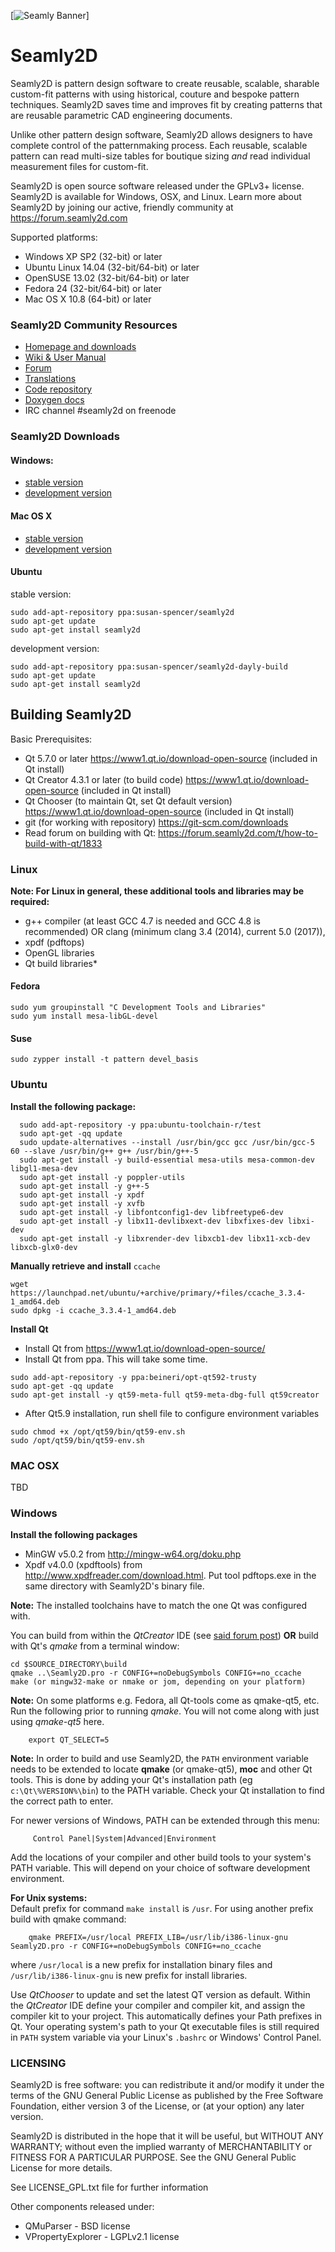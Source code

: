 [![Seamly Banner](https://github.com/FashionFreedom/Seamly2D/blob/develop/share/img/Seamly2D_banner.svg)]
# Seamly2D

Seamly2D is pattern design software to create reusable, scalable, sharable custom-fit patterns with using historical, couture and bespoke pattern techniques. Seamly2D saves time and improves fit by creating patterns that are reusable parametric CAD engineering documents. 

Unlike other pattern design software, Seamly2D allows designers to have complete control of the patternmaking process. Each reusable, scalable pattern can read multi-size tables for boutique sizing *and* read individual measurement files for custom-fit.

Seamly2D is open source software released under the GPLv3+ license.  Seamly2D is available for Windows, OSX, and Linux.  Learn more about Seamly2D by joining our active, friendly community at https://forum.seamly2d.com

Supported platforms:  
   * Windows XP SP2 (32-bit) or later   
   * Ubuntu Linux 14.04 (32-bit/64-bit) or later   
   * OpenSUSE 13.02 (32-bit/64-bit) or later   
   * Fedora 24 (32-bit/64-bit) or later  
   * Mac OS X 10.8 (64-bit) or later  

### Seamly2D Community Resources
* [Homepage and downloads](https://fashionfreedom.eu)  
* [Wiki & User Manual](https://wiki.seamly2d.com)  
* [Forum](https://forum.seamly2d.com/)  
* [Translations](https://www.transifex.com/organization/valentina)  
* [Code repository](https://github.com/fashionfreedom/seamly2d)  
* [Doxygen docs](https://seamly2d.github.io/)  
* IRC channel #seamly2d on freenode    

### Seamly2D Downloads  
#### Windows:  
* [stable version](https://bintray.com/fashionfreedom/Seamly2D/Seamly2D-win_release)  
* [development version](https://bintray.com/fashionfreedom/Seamly2D/Seamly2D-win_auto-upload)  

#### Mac OS X  

* [stable version](https://bintray.com/fashionfreedom/Seamly2D/Seamly2D-mac_release)  
* [development version](https://bintray.com/fashionfreedom/Seamly2D/Seamly2D-mac_auto-upload)  

#### Ubuntu  
stable version:  
```
sudo add-apt-repository ppa:susan-spencer/seamly2d  
sudo apt-get update  
sudo apt-get install seamly2d  
```
development version:  
```
sudo add-apt-repository ppa:susan-spencer/seamly2d-dayly-build  
sudo apt-get update  
sudo apt-get install seamly2d  
```

## Building Seamly2D

Basic Prerequisites:  
   * Qt 5.7.0 or later https://www1.qt.io/download-open-source (included in Qt install)  
   * Qt Creator 4.3.1 or later (to build code) https://www1.qt.io/download-open-source (included in Qt install)  
   * Qt Chooser (to maintain Qt, set Qt default version) https://www1.qt.io/download-open-source (included in Qt install)  
   * git (for working with repository)  https://git-scm.com/downloads  
   * Read forum on building with Qt: https://forum.seamly2d.com/t/how-to-build-with-qt/1833

### Linux
**Note: For Linux in general, these additional tools and libraries may be required:**
* g++ compiler (at least GCC 4.7 is needed and GCC 4.8 is recommended) OR clang (minimum clang 3.4 (2014), current 5.0 (2017)),
* xpdf (pdftops)
* OpenGL libraries
* Qt build libraries*

#### Fedora 
```
sudo yum groupinstall "C Development Tools and Libraries"  
sudo yum install mesa-libGL-devel  
```
#### Suse 
```   
sudo zypper install -t pattern devel_basis  
```
### Ubuntu   
**Install the following package:**  
```
  sudo add-apt-repository -y ppa:ubuntu-toolchain-r/test     
  sudo apt-get -qq update  
  sudo update-alternatives --install /usr/bin/gcc gcc /usr/bin/gcc-5 60 --slave /usr/bin/g++ g++ /usr/bin/g++-5  
  sudo apt-get install -y build-essential mesa-utils mesa-common-dev libgl1-mesa-dev  
  sudo apt-get install -y poppler-utils  
  sudo apt-get install -y g++-5  
  sudo apt-get install -y xpdf  
  sudo apt-get install -y xvfb  
  sudo apt-get install -y libfontconfig1-dev libfreetype6-dev  
  sudo apt-get install -y libx11-devlibxext-dev libxfixes-dev libxi-dev  
  sudo apt-get install -y libxrender-dev libxcb1-dev libx11-xcb-dev libxcb-glx0-dev 
```
**Manually retrieve and install** `ccache`
```
wget https://launchpad.net/ubuntu/+archive/primary/+files/ccache_3.3.4-1_amd64.deb  
sudo dpkg -i ccache_3.3.4-1_amd64.deb 
```
**Install Qt**
* Install Qt from https://www1.qt.io/download-open-source/ 
* Install Qt from ppa. This will take some time.  
```
sudo add-apt-repository -y ppa:beineri/opt-qt592-trusty  
sudo apt-get -qq update  
sudo apt-get install -y qt59-meta-full qt59-meta-dbg-full qt59creator  
```
* After Qt5.9 installation, run shell file to configure environment variables  
```
sudo chmod +x /opt/qt59/bin/qt59-env.sh  
sudo /opt/qt59/bin/qt59-env.sh  
```   

### MAC OSX
TBD

### Windows
**Install the following packages**
* MinGW v5.0.2 from http://mingw-w64.org/doku.php  
* Xpdf v4.0.0 (xpdftools) from http://www.xpdfreader.com/download.html. Put tool pdftops.exe in the same directory with Seamly2D's binary file.  

**Note:** The installed toolchains have to match the one Qt was configured with.

You can build from within the *QtCreator* IDE (see [said forum post](https://forum.seamly2d.com/t/how-to-build-with-qt/183)) **OR** build with Qt's *qmake* from a terminal window:
```
cd $SOURCE_DIRECTORY\build
qmake ..\Seamly2D.pro -r CONFIG+=noDebugSymbols CONFIG+=no_ccache
make (or mingw32-make or nmake or jom, depending on your platform)
```

**Note:** On some platforms e.g. Fedora, all Qt-tools come as qmake-qt5, etc. Run the following prior to running *qmake*. You will not come along with just using *qmake-qt5* here.

```
    export QT_SELECT=5
```

**Note:** In order to build and use Seamly2D, the `PATH` environment variable needs to be extended to locate **qmake** (or qmake-qt5), **moc** and other Qt tools. This is done by adding your Qt's installation path (eg `c:\Qt\%VERSION%\bin`) to the PATH variable. Check your Qt installation to find the correct path to enter. 

For newer versions of Windows, PATH can be extended through this menu:
```
     Control Panel|System|Advanced|Environment
```
Add the locations of your compiler and other build tools to your system's PATH variable. This will depend on your choice of software development environment.

**For Unix systems:**  
Default prefix for command `make install` is `/usr`. For using another prefix build with qmake command:  
```
    qmake PREFIX=/usr/local PREFIX_LIB=/usr/lib/i386-linux-gnu Seamly2D.pro -r CONFIG+=noDebugSymbols CONFIG+=no_ccache
```
where `/usr/local` is a new prefix for installation binary files and `/usr/lib/i386-linux-gnu` is new prefix for install libraries.  

Use *QtChooser* to update and set the latest QT version as default. Within the *QtCreator* IDE define your compiler and compiler kit, and assign the compiler kit to your project. This automatically defines your Path prefixes in Qt. Your operating system's path to your Qt executable files is still required in `PATH` system variable via your Linux's `.bashrc` or Windows' Control Panel.

### LICENSING
Seamly2D is free software: you can redistribute it and/or modify
it under the terms of the GNU General Public License as published by
the Free Software Foundation, either version 3 of the License, or
(at your option) any later version.

Seamly2D is distributed in the hope that it will be useful,
but WITHOUT ANY WARRANTY; without even the implied warranty of
MERCHANTABILITY or FITNESS FOR A PARTICULAR PURPOSE.  See the
GNU General Public License for more details.

See LICENSE_GPL.txt file for further information

Other components released under:  
* QMuParser - BSD license  
* VPropertyExplorer - LGPLv2.1 license  

